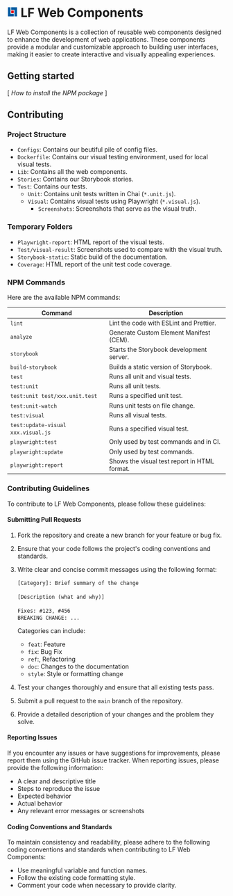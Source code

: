 # <img src="https://github.com/LF-digitala-kanaler/favicon/blob/master/icon.svg" width="24"> LF Web Components

LF Web Components is a collection of reusable web components designed to enhance the development of web applications. These components provide a modular and customizable approach to building user interfaces, making it easier to create interactive and visually appealing experiences.

## Getting started

[ _How to install the NPM package_ ]

## Contributing

### Project Structure

- `Configs`: Contains our beutiful pile of config files.
- `Dockerfile`: Contains our visual testing environment, used for local visual tests.
- `Lib`: Contains all the web components.
- `Stories`: Contains our Storybook stories.
- `Test`: Contains our tests.
  - `Unit`: Contains unit tests written in Chai (`*.unit.js`).
  - `Visual`: Contains visual tests using Playwright (`*.visual.js`).
    - `Screenshots`: Screenshots that serve as the visual truth.

### Temporary Folders

- `Playwright-report`: HTML report of the visual tests.
- `Test/visual-result`: Screenshots used to compare with the visual truth.
- `Storybook-static`: Static build of the documentation.
- `Coverage`: HTML report of the unit test code coverage.

### NPM Commands

Here are the available NPM commands:

| Command                            | Description                                  |
| ---------------------------------- | -------------------------------------------- |
| `lint`                             | Lint the code with ESLint and Prettier.      |
| `analyze`                          | Generate Custom Element Manifest (CEM).      |
| `storybook`                        | Starts the Storybook development server.     |
| `build-storybook`                  | Builds a static version of Storybook.        |
| `test`                             | Runs all unit and visual tests.              |
| `test:unit`                        | Runs all unit tests.                         |
| `test:unit test/xxx.unit.test`     | Runs a specified unit test.                  |
| `test:unit-watch`                  | Runs unit tests on file change.              |
| `test:visual`                      | Runs all visual tests.                       |
| `test:update-visual xxx.visual.js` | Runs a specified visual test.                |
| `playwright:test`                  | Only used by test commands and in CI.        |
| `playwright:update`                | Only used by test commands.                  |
| `playwright:report`                | Shows the visual test report in HTML format. |

### Contributing Guidelines

To contribute to LF Web Components, please follow these guidelines:

#### Submitting Pull Requests

1. Fork the repository and create a new branch for your feature or bug fix.
2. Ensure that your code follows the project's coding conventions and standards.
3. Write clear and concise commit messages using the following format:

   ```
   [Category]: Brief summary of the change

   [Description (what and why)]

   Fixes: #123, #456
   BREAKING CHANGE: ...
   ```

   Categories can include:

   - `feat`: Feature
   - `fix`: Bug Fix
   - `ref`:, Refactoring
   - `doc`: Changes to the documentation
   - `style`: Style or formatting change

4. Test your changes thoroughly and ensure that all existing tests pass.
5. Submit a pull request to the `main` branch of the repository.
6. Provide a detailed description of your changes and the problem they solve.

#### Reporting Issues

If you encounter any issues or have suggestions for improvements, please report them using the GitHub issue tracker. When reporting issues, please provide the following information:

- A clear and descriptive title
- Steps to reproduce the issue
- Expected behavior
- Actual behavior
- Any relevant error messages or screenshots

#### Coding Conventions and Standards

To maintain consistency and readability, please adhere to the following coding conventions and standards when contributing to LF Web Components:

- Use meaningful variable and function names.
- Follow the existing code formatting style.
- Comment your code when necessary to provide clarity.
